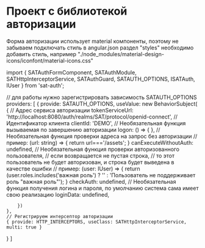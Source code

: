# Проект с библиотекой авторизации

Форма авторизации использует material компоненты, поэтому не забываем подключать стиль
в angular.json раздел "styles" необходимо добавить стиль, например
"./node_modules/material-design-icons/iconfont/material-icons.css"


import { SATAuthFormComponent, SATAuthModule, SATHttpInterceptorService, SATAuthGuard, SATAUTH_OPTIONS, ISATAuth, IUser } from 'sat-auth';

// для работы нужно зарегистрировать зависимость SATAUTH_OPTIONS
providers: [
  {
     provide: SATAUTH_OPTIONS, useValue: new BehaviorSubject<ISATAuth>(
        {
          // Адрес сервиса авторизации
          tokenServiceUrl: 'http://localhost:8080/auth/realms/SAT/protocol/openid-connect',
          // Идентификатор клиента
          clientId: 'DEMO',
          // Необязательная функция вызываемая по завершению авторизации
          logon: () => { },
          // Необязательная функция проверки адреса на запрос без авторизации
          // пример: (url: string) => { return url==='/assets'; }
          canExecuteWithoutAuth: undefined,
          // Необязательная функция проверки авторизованного пользователя,
          // если возвращается не пустая строка,
          // то этот пользователь не будет авторизован, и строка будет выведена в качестве ошибки
          // пример: (user: IUser) => { return (user.roles.includes('важная роль') ? '' : 'Пользователь не поддерживает роль "важная роль"'); }
          checkAuth: undefined,
          // Необязательная функция получения логина и пароля, по умолчанию система сама имеет свою реализацию
          loginData: undefined,

        })
    },
    // Регистрируем интерсептор авторизации
    { provide: HTTP_INTERCEPTORS, useClass: SATHttpInterceptorService, multi: true }
  }
]
